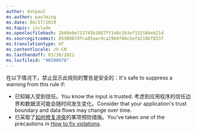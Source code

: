 ```yaml
---
author: dotpaul
ms.author: paulming
ms.date: 04/17/2019
ms.topic: include
ms.openlocfilehash: 2b60e0e713745b1887ff148c5b3ef151584eb21d
ms.sourcegitcommit: 05d0087dfca85aac9ca2960f86c5efd218bf833f
ms.translationtype: HT
ms.contentlocale: zh-CN
ms.lasthandoff: 03/30/2021
ms.locfileid: "96590078"
---
```

<span data-ttu-id="d62ae-101">在以下情况下，禁止显示此规则的警告是安全的：</span><span class="sxs-lookup"><span data-stu-id="d62ae-101">It's safe to suppress a warning from this rule if:</span></span>

- <span data-ttu-id="d62ae-102">已知输入受到信任。</span><span class="sxs-lookup"><span data-stu-id="d62ae-102">You know the input is trusted.</span></span> <span data-ttu-id="d62ae-103">考虑到应用程序的信任边界和数据流可能会随时间发生变化。</span><span class="sxs-lookup"><span data-stu-id="d62ae-103">Consider that your application's trust boundary and data flows may change over time.</span></span>
- <span data-ttu-id="d62ae-104">已采取了[如何修复冲突](#how-to-fix-violations)的某项预防措施。</span><span class="sxs-lookup"><span data-stu-id="d62ae-104">You've taken one of the precautions in [How to fix violations](#how-to-fix-violations).</span></span>
